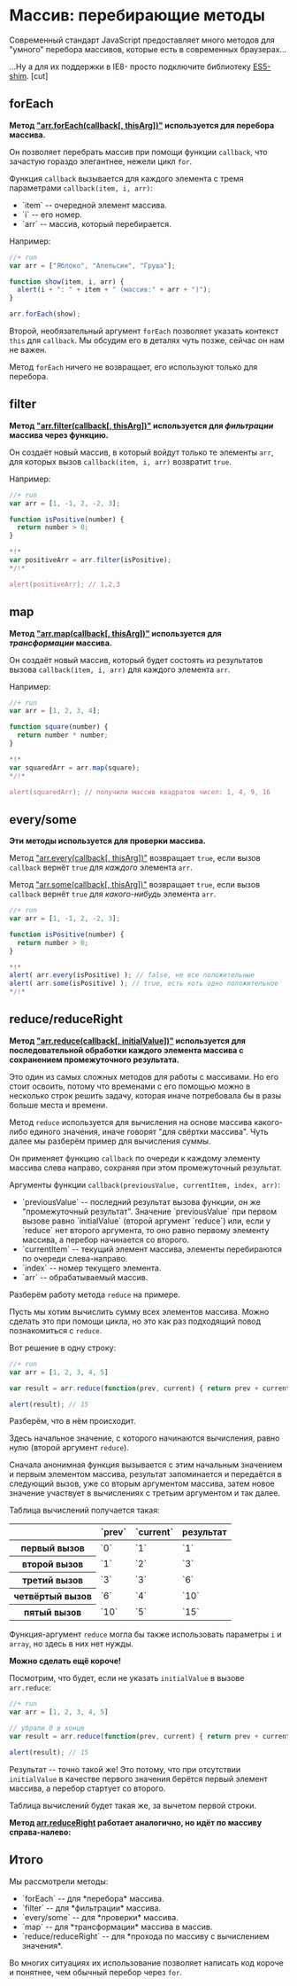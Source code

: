 # Массив: перебирающие методы

Современный стандарт JavaScript предоставляет много методов для "умного" перебора массивов, которые есть в современных браузерах...

...Ну а для их поддержки в IE8- просто подключите библиотеку [ES5-shim](https://github.com/kriskowal/es5-shim).
[cut]
## forEach

**Метод ["arr.forEach(callback[, thisArg])"](https://developer.mozilla.org/en/JavaScript/Reference/Global_Objects/Array/forEach) используется для перебора массива.**

Он позволяет перебрать массив при помощи функции `callback`, что зачастую гораздо элегантнее, нежели цикл `for`.

Функция `callback` вызывается для каждого элемента с тремя параметрами `callback(item, i, arr)`:

<ul>
<li>`item` -- очередной элемент массива.</li>
<li>`i` -- его номер.</li>
<li>`arr` -- массив, который перебирается.</li>
</ul>

Например:

```js
//+ run
var arr = ["Яблоко", "Апельсин", "Груша"];

function show(item, i, arr) {
  alert(i + ": " + item + " (массив:" + arr + ")");
}

arr.forEach(show);
```

Второй, необязательный аргумент `forEach` позволяет указать контекст `this` для `callback`. Мы обсудим его в деталях чуть позже, сейчас он нам не важен.

Метод `forEach` ничего не возвращает, его используют только для перебора.

## filter

**Метод ["arr.filter(callback[, thisArg])"](https://developer.mozilla.org/en/JavaScript/Reference/Global_Objects/Array/filter) используется для *фильтрации* массива через функцию.**

Он создаёт новый массив, в который войдут только те элементы `arr`, для которых вызов `callback(item, i, arr)` возвратит `true`.

Например:

```js
//+ run
var arr = [1, -1, 2, -2, 3];

function isPositive(number) {
  return number > 0;
}

*!*
var positiveArr = arr.filter(isPositive);
*/!*

alert(positiveArr); // 1,2,3
```

## map

**Метод ["arr.map(callback[, thisArg])"](https://developer.mozilla.org/en/JavaScript/Reference/Global_Objects/Array/map) используется для *трансформации* массива.**

Он создаёт новый массив, который будет состоять из результатов вызова `callback(item, i, arr)` для каждого элемента `arr`.

Например:

```js
//+ run
var arr = [1, 2, 3, 4];

function square(number) {
  return number * number;
}

*!*
var squaredArr = arr.map(square);
*/!*

alert(squaredArr); // получили массив квадратов чисел: 1, 4, 9, 16
```

## every/some

**Эти методы используется для проверки массива.**

Метод ["arr.every(callback[, thisArg])"](https://developer.mozilla.org/en/JavaScript/Reference/Global_Objects/Array/every) возвращает `true`, если вызов `callback` вернёт `true` для *каждого* элемента `arr`.

 
Метод ["arr.some(callback[, thisArg])"](https://developer.mozilla.org/en/JavaScript/Reference/Global_Objects/Array/some) возвращает `true`, если вызов `callback` вернёт `true` для *какого-нибудь* элемента `arr`.

```js
//+ run
var arr = [1, -1, 2, -2, 3];

function isPositive(number) {
  return number > 0;
}

*!*
alert( arr.every(isPositive) ); // false, не все положительные
alert( arr.some(isPositive) ); // true, есть хоть одно положительное
*/!*
```

## reduce/reduceRight

**Метод ["arr.reduce(callback[, initialValue])"](https://developer.mozilla.org/en/JavaScript/Reference/Global_Objects/Array/reduce) используется для последовательной обработки каждого элемента массива с сохранением промежуточного результата.**

Это один из самых сложных методов для работы с массивами. Но его стоит освоить, потому что временами с его помощью можно в несколько строк решить задачу, которая иначе потребовала бы в разы больше места и времени.

Метод `reduce` используется для вычисления на основе массива какого-либо единого значения, иначе говорят "для свёртки массива". Чуть далее мы разберём пример для вычисления суммы.

Он применяет функцию `callback` по очереди к каждому элементу массива слева направо, сохраняя при этом промежуточный результат.

Аргументы функции `callback(previousValue, currentItem, index, arr)`:

<ul>
<li>`previousValue` -- последний результат вызова функции, он же "промежуточный результат". Значение `previousValue` при первом вызове равно `initialValue` (второй аргумент `reduce`) или, если у `reduce` нет второго аргумента, то оно равно первому элементу массива, а перебор начинается со второго.</li>
<li>`currentItem` -- текущий элемент массива, элементы перебираются по очереди слева-направо. </li>
<li>`index` -- номер текущего элемента.</li>
<li>`arr` -- обрабатываемый массив.</li>
</ul>

Разберём работу метода `reduce` на примере. 

Пусть мы хотим вычислить сумму всех элементов массива. Можно сделать это при помощи цикла, но это как раз подходящий повод познакомиться с `reduce`.

Вот решение в одну строку:

```js
//+ run
var arr = [1, 2, 3, 4, 5]

var result = arr.reduce(function(prev, current) { return prev + current }, 0);

alert(result); // 15
```

Разберём, что в нём происходит.

Здесь начальное значение, с которого начинаются вычисления, равно нулю (второй аргумент `reduce`).

Сначала анонимная функция вызывается с этим начальным значением и первым элементом массива, результат запоминается и передаётся в следующий вызов, уже со вторым аргументом массива, затем новое значение участвует в вычислениях с третьим аргументом и так далее.

Таблица вычислений получается такая:
<table class="bordered">
 <thead>
  <tr>
   <th></th>
   <th>`prev`</th>
   <th>`current`</th>
   <th>результат</th>
  </tr>
 </thead>
 <tbody>
  <tr>
   <th>первый вызов</th>
   <td>`0`</td>
   <td>`1`</td>
   <td>`1`</td>
  </tr>
  <tr>
   <th>второй вызов</th>
   <td>`1`</td>
   <td>`2`</td>
   <td>`3`</td>
  </tr>
  <tr>
   <th>третий вызов</th>
   <td>`3`</td>
   <td>`3`</td>
   <td>`6`</td>
  </tr>
  <tr>
   <th>четвёртый вызов</th>
   <td>`6`</td>
   <td>`4`</td>
   <td>`10`</td>
  </tr>
  <tr>
   <th>пятый вызов</th>
   <td>`10`</td>
   <td>`5`</td>
   <td>`15`</td>
  </tr>
 </tbody>
</table>

Функция-аргумент `reduce` могла бы также использовать параметры `i` и `array`, но здесь в них нет нужды.

**Можно сделать ещё короче!**

Посмотрим, что будет, если не указать `initialValue` в вызове `arr.reduce`:

```js
//+ run
var arr = [1, 2, 3, 4, 5]

// убрали 0 в конце
var result = arr.reduce(function(prev, current) { return prev + current });

alert(result); // 15
```

Результат -- точно такой же! Это потому, что при отсутствии `initialValue` в качестве первого значения берётся первый элемент массива, а перебор стартует со второго. 

Таблица вычислений будет такая же, за вычетом первой строки.

**Метод [arr.reduceRight](https://developer.mozilla.org/en/JavaScript/Reference/Global_Objects/Array/reduceRight) работает аналогично, но идёт по массиву справа-налево:**



## Итого

Мы рассмотрели методы:
<ul>
<li>`forEach` -- для *перебора* массива.</li>
<li>`filter` -- для *фильтрации* массива.</li>
<li>`every/some` -- для *проверки* массива.</li>
<li>`map` -- для *трансформации* массива в массив.</li>
<li>`reduce/reduceRight` -- для *прохода по массиву с вычислением значения*.</li>
</ul>

Во многих ситуациях их использование позволяет написать код короче и понятнее, чем обычный перебор через `for`.
 